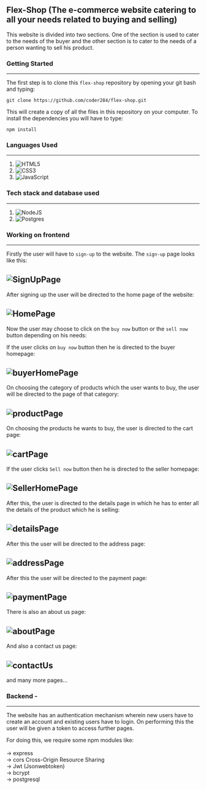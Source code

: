 ##  Flex-Shop (The e-commerce website catering to all your needs related to buying and selling)
This website is divided into two sections. One of the section is used to cater to the needs of the buyer and the 
other section is to cater to the needs of a person wanting to sell his product.                      
### Getting Started
---
The first step is to clone this `flex-shop` repository by opening your git bash and typing:
```
git clone https://github.com/coder284/flex-shop.git
```
This will create a copy of all the files in this repository on your computer.
To install the dependencies you will have to type:
```
npm install
```
### Languages Used
---
1.  <img alt="HTML5" src="https://img.shields.io/badge/html5-%23E34F26.svg?style=for-the-badge&logo=html5&logoColor=white"/>

2.  <img alt="CSS3" src="https://img.shields.io/badge/css3-%231572B6.svg?style=for-the-badge&logo=css3&logoColor=white"/>

3.  <img alt="JavaScript" src="https://img.shields.io/badge/javascript-%23323330.svg?style=for-the-badge&logo=javascript&logoColor=%23F7DF1E"/>

### Tech stack and database used
---
1.  <img alt="NodeJS" src="https://img.shields.io/badge/node.js-%2343853D.svg?style=for-the-badge&logo=node-dot-js&logoColor=white"/>

2.  <img alt="Postgres" src ="https://img.shields.io/badge/postgres-%23316192.svg?style=for-the-badge&logo=postgresql&logoColor=white"/>

### Working on frontend
---
Firstly the user will have to `sign-up` to the website.
The `sign-up` page looks like this:

![SignUpPage](assets/Screenshot%20(231).png)
---


After signing up the user will be directed to the home page of the website:

![HomePage](assets/Screenshot%20(223).png)
---

Now the user may choose to click on the `buy now` button or the `sell now` button depending on his needs:

If the user clicks on `buy now` button then he is directed to the buyer homepage:

![buyerHomePage](assets/Screenshot%20(222).png)
---

On choosing the category of products which the user wants to buy, the user will be directed to the page of that category:

![productPage](assets/Screenshot%20(230).png)
---

On choosing the products he wants to buy, the user is directed to the cart page:

![cartPage](assets/Screenshot%20(228).png)
---


If the user clicks `Sell now` button then he is directed to the seller homepage:

![SellerHomePage](assets/Screenshot%20(224).png)
---

After this, the user is directed to the details page in which he has to enter all the details of the product which he is selling:

![detailsPage](assets/Screenshot%20(225).png)
---

After this the user will be directed to the address page:

![addressPage](assets/Screenshot%20(226).png)
---

After this the user will be directed to the payment page:

![paymentPage](assets/Screenshot%20(227).png)
---

There is also an about us page:

![aboutPage](assets/Screenshot%20(233).png)
---

And also a contact us page:

![contactUs](assets/Screenshot%20(232).png)
---


and many more pages...

### Backend - 
---

The website has an authentication mechanism wherein new users have to create an account and existing users have to login. On performing this the user will be given a token to access further pages.

For doing this, we require some npm modules like:<br><br>
-> express<br>
-> cors Cross-Origin Resource Sharing<br>
-> Jwt (Jsonwebtoken)<br>
-> bcrypt<br> 
-> postgresql <br>
